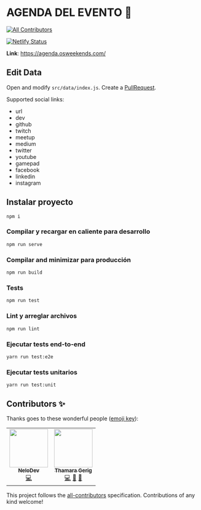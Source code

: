 # AGENDA DEL EVENTO 📅
<!-- ALL-CONTRIBUTORS-BADGE:START - Do not remove or modify this section -->
[![All Contributors](https://img.shields.io/badge/all_contributors-2-orange.svg?style=flat-square)](#contributors-)
<!-- ALL-CONTRIBUTORS-BADGE:END -->
[![Netlify Status](https://api.netlify.com/api/v1/badges/0a730caf-74b9-4dd7-8e0e-769484815ea6/deploy-status)](https://app.netlify.com/sites/agenda-osw/deploys)

**Link**: https://agenda.osweekends.com/

## Edit Data

Open and modify `src/data/index.js`. Create a [PullRequest](https://github.com/OSWeekends/agenda/pulls).

Supported social links:
  - url
  - dev
  - github
  - twitch
  - meetup
  - medium
  - twitter
  - youtube
  - gamepad
  - facebook
  - linkedin
  - instagram


## Instalar proyecto
```
npm i
```

### Compilar y recargar en caliente para desarrollo
```
npm run serve
```

### Compilar and minimizar para producción
```
npm run build
```

### Tests
```
npm run test
```

### Lint y arreglar archivos
```
npm run lint
```

### Ejecutar tests end-to-end
```
yarn run test:e2e
```

### Ejecutar tests unitarios
```
yarn run test:unit
```

## Contributors ✨

Thanks goes to these wonderful people ([emoji key](https://allcontributors.org/docs/en/emoji-key)):

<!-- ALL-CONTRIBUTORS-LIST:START - Do not remove or modify this section -->
<!-- prettier-ignore-start -->
<!-- markdownlint-disable -->
<table>
  <tr>
    <td align="center"><a href="https://www.linkedin.com/in/manuel-puchades-bresó-115a58179/"><img src="https://avatars3.githubusercontent.com/u/21993984?v=4" width="100px;" alt=""/><br /><sub><b>NeloDev</b></sub></a><br /><a href="https://github.com/OSWeekends/agenda/commits?author=nelodev" title="Code">💻</a></td>
    <td align="center"><a href="https://thamaragerigr.github.io"><img src="https://avatars3.githubusercontent.com/u/52920777?v=4" width="100px;" alt=""/><br /><sub><b>Thamara Gerig</b></sub></a><br /><a href="https://github.com/OSWeekends/agenda/commits?author=thamaragerigr" title="Code">💻</a> <a href="#design-thamaragerigr" title="Design">🎨</a> <a href="#maintenance-thamaragerigr" title="Maintenance">🚧</a></td>
  </tr>
</table>

<!-- markdownlint-enable -->
<!-- prettier-ignore-end -->
<!-- ALL-CONTRIBUTORS-LIST:END -->

This project follows the [all-contributors](https://github.com/all-contributors/all-contributors) specification. Contributions of any kind welcome!